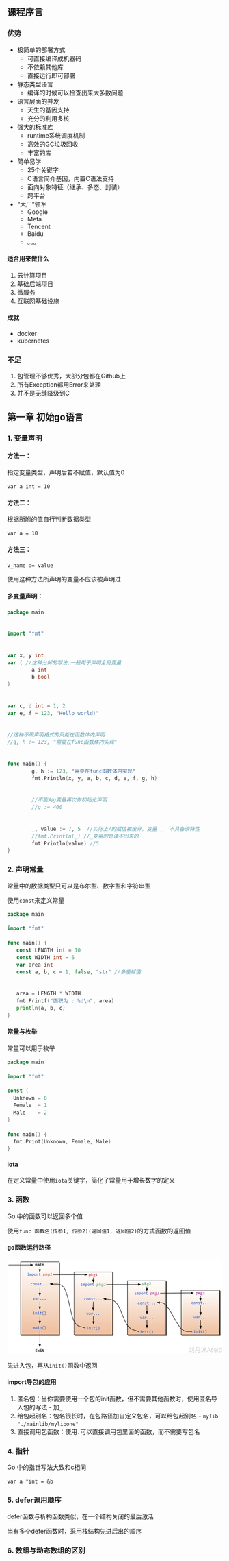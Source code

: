 ## 课程序言

### 优势

- 极简单的部署方式
  - 可直接编译成机器码
  - 不依赖其他库
  - 直接运行即可部署
- 静态类型语言
  - 编译的时候可以检查出来大多数问题
- 语言层面的并发
  - 天生的基因支持
  - 充分的利用多核
- 强大的标准库
  - runtime系统调度机制
  - 高效的GC垃圾回收
  - 丰富的库
- 简单易学
  - 25个关键字
  - C语言简介基因，内置C语法支持
  - 面向对象特征（继承、多态、封装）
  - 跨平台
- “大厂”领军
  - Google
  - Meta
  - Tencent
  - Baidu
  - 。。。

#### 适合用来做什么

1. 云计算项目
2. 基础后端项目
3. 微服务
4. 互联网基础设施

#### 成就

- docker
- kubernetes

### 不足

1. 包管理不够优秀，大部分包都在Github上
2. 所有Exception都用Error来处理
3. 并不是无缝降级到C

## 第一章 初始go语言

### 1. 变量声明

#### 方法一：

指定变量类型，声明后若不赋值，默认值为0

`var a int = 10`

#### 方法二：

根据所附的值自行判断数据类型

`var a = 10`

#### 方法三：

`v_name := value`

使用这种方法所声明的变量不应该被声明过

#### 多变量声明：

```go
package main


import "fmt"


var x, y int
var ( //这种分解的写法,一般用于声明全局变量
        a int
        b bool
)


var c, d int = 1, 2
var e, f = 123, "Hello world!"


//这种不带声明格式的只能在函数体内声明
//g, h := 123, "需要在func函数体内实现"


func main() {
        g, h := 123, "需要在func函数体内实现"
        fmt.Println(x, y, a, b, c, d, e, f, g, h)


        //不能对g变量再次做初始化声明
        //g := 400


        _, value := 7, 5  //实际上7的赋值被废弃，变量 _  不具备读特性
        //fmt.Println(_) //_变量的是读不出来的
        fmt.Println(value) //5
}
```

### 2. 声明常量

常量中的数据类型只可以是布尔型、数字型和字符串型

使用`const`来定义常量

```go
package main

import "fmt"

func main() {
   const LENGTH int = 10
   const WIDTH int = 5   
   var area int
   const a, b, c = 1, false, "str" //多重赋值


   area = LENGTH * WIDTH
   fmt.Printf("面积为 : %d\n", area)
   println(a, b, c)   
}
```

#### 常量与枚举

常量可以用于枚举

```go
package main

import "fmt"

const (
  Unknown = 0
  Female  = 1
  Male    = 2
)

func main() {
  fmt.Print(Unknown, Female, Male)
}

```

#### iota

在定义常量中使用`iota`关键字，简化了常量用于增长数字的定义

### 3. 函数

Go 中的函数可以返回多个值

使用`func 函数名(传参1, 传参2)(返回值1, 返回值2)`的方式函数的返回值

#### go函数运行路径

![img.png](img.png)

先进入包，再从`init()`函数中返回

#### import导包的应用

1. 匿名包：当你需要使用一个包的init函数，但不需要其他函数时，使用匿名导入包的写法 - 加`_`
2. 给包起别名：包名很长时，在包路径加自定义包名，可以给包起别名 - `mylib "./mainlib/mylibone"`
3. 直接调用包函数：使用`.`可以直接调用包里面的函数，而不需要写包名

### 4. 指针

Go 中的指针写法大致和c相同

`var a *int = &b`

### 5. defer调用顺序

defer函数与析构函数类似，在一个结构关闭的最后激活

当有多个defer函数时，采用栈结构先进后出的顺序

### 6. 数组与动态数组的区别

